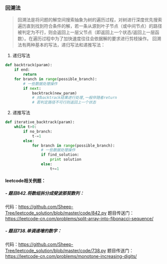 ### 回溯法
> 回溯法是将问题的解空间搜索抽象为树的遍历过程，对树进行深度优先搜索遍历直到找到符合条件的解，若一条从源到叶子节点（或中间节点）的路径被判定为不行，则会返回上一层父节点（即返回上一个状态/返回上一层函数）。在遍历过程中为了加快速度往往会依据解的要求进行剪枝操作。
回溯法有两种基本的写法，递归写法和递推写法：
1. 递归写法
```python
def backtrack(param):
	if end:
		return
	for branch in range(possible_branch):
		# 一些数据处理操作
		if next:
			backtrack(new_param)
			# 对backtrack结果进行处理,一般伴随者return
			# 若判定路径不可行则返回上一个状态
```
2. 递推写法
```python
def iterative_backtrack(param):
	while t>0:
		if no_branch:
			t-=1
		else:
			for branch in range(possible_branch):
				# 一些数据处理操作
				if find_solution:
					print solution
				else:
					t+=1
```

#### leetcode相关例题：
##### - 题目842.将数组拆分成斐波那契数列：
代码：https://github.com/Sheep-Tree/leetcode_solution/blob/master/code/842.py
题目传送门：https://leetcode-cn.com/problems/split-array-into-fibonacci-sequence/
##### - 题目738.单调递增的数字：
代码：https://github.com/Sheep-Tree/leetcode_solution/blob/master/code/738.py
题目传送门：https://leetcode-cn.com/problems/monotone-increasing-digits/

